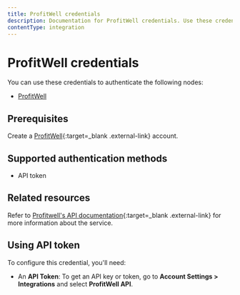 ```yaml
---
title: ProfitWell credentials
description: Documentation for ProfitWell credentials. Use these credentials to authenticate ProfitWell in n8n, a workflow automation platform.
contentType: integration
---
```


# ProfitWell credentials

You can use these credentials to authenticate the following nodes:

- [ProfitWell](/integrations/builtin/app-nodes/n8n-nodes-base.profitwell/)

## Prerequisites

Create a [ProfitWell](https://www2.profitwell.com/signup/start){:target=_blank .external-link} account.

## Supported authentication methods

- API token

## Related resources

Refer to [Profitwell's API documentation](https://profitwellapiv2.docs.apiary.io/){:target=_blank .external-link} for more information about the service.

## Using API token

To configure this credential, you'll need:

- An **API Token**: To get an API key or token, go to **Account Settings > Integrations** and select **ProfitWell API**. 

